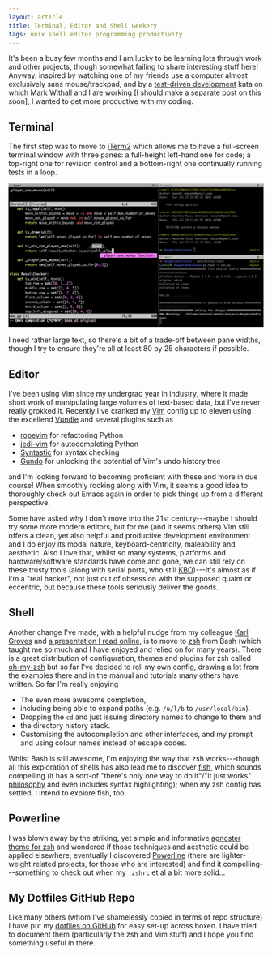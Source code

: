 ```yaml
---
layout: article
title: Terminal, Editor and Shell Geekery
tags: unix shell editor programming productivity
---
```


It's been a busy few months and I am lucky to be learning lots through work and other projects, though somewhat failing to share interesting stuff here! Anyway, inspired by watching one of my friends use a computer almost exclusively sans mouse/trackpad, and by a [test-driven development](http://en.wikipedia.org/wiki/Test-driven_development) kata on which [Mark Withall](http://markwithall.com/) and I are working [I should make a separate post on this soon], I wanted to get more productive with my coding.

## Terminal

The first step was to move to [iTerm2](http://iterm2.com) which allows me to have a full-screen terminal window with three panes: a full-height left-hand one for code; a top-right one for revision control and a bottom-right one continually running tests in a loop.

![Coding kata screenshot with some omni completion occuring](/images/posts/2014-07-27-terminal-editor-and-shell-geekery/coding-kata-session.png)

I need rather large text, so there's a bit of a trade-off between pane widths, though I try to ensure they're all at least 80 by 25 characters if possible.

## Editor

I've been using Vim since my undergrad year in industry, where it made short work of manipulating large volumes of text-based data, but I've never really grokked it.  Recently I've cranked my [Vim](http://www.vim.org) config up to eleven using the excellend [Vundle](https://github.com/gmarik/Vundle.vim) and several plugins such as

 * [ropevim](https://github.com/python-rope/ropevim) for refactoring Python
 * [jedi-vim](https://github.com/davidhalter/jedi-vim) for autocompleting Python
 * [Syntastic](https://github.com/scrooloose/syntastic) for syntax checking
 * [Gundo](http://sjl.bitbucket.org/gundo.vim/) for unlocking the potential of Vim's undo history tree

and I'm looking forward to becoming proficient with these and more in due course!  When smoothly rocking along with Vim, it seems a good idea to thoroughly check out Emacs again in order to pick things up from a different perspective.

Some have asked why I don't move into the 21st century---maybe I should try some more modern editors, but for me (and it seems others) Vim still offers a clean, yet also helpful and productive development environment and I do enjoy its modal nature, keyboard-centricity, maleability and aesthetic.  Also I love that, whilst so many systems, platforms and hardware/software standards have come and gone, we can still rely on these trusty tools (along with serial ports, who still [KBO](http://www.urbandictionary.com/define.php?term=kbo&defid=2137593))---it's almost as if I'm a "real hacker", not just out of obsession with the supposed quaint or eccentric, but because these tools seriously deliver the goods.

## Shell

Another change I've made, with a helpful nudge from my colleague [Karl Groves](http://www.karlgroves.com) and [a presentation I read online](http://www.slideshare.net/jaguardesignstudio/why-zsh-is-cooler-than-your-shell-16194692), is to move to [zsh](http://www.zsh.org) from Bash (which taught me so much and I have enjoyed and relied on for many years).  There is a great distribution of configuration, themes and plugins for zsh called [oh-my-zsh](http://ohmyz.sh) but so far I've decided to roll my own config, drawing a lot from the examples there and in the manual and tutorials many others have written.  So far I'm really enjoying

 * The even more awesome completion,
 * including being able to expand paths (e.g. `/u/l/b` to `/usr/local/bin`).
 * Dropping the `cd` and just issuing directory names to change to them and
 * the directory history stack.
 * Customising the autocompletion and other interfaces, and my prompt and using colour names instead of escape codes.

Whilst Bash is still awesome, I'm enjoying the way that zsh works---though all this exploration of shells has also lead me to discover [fish](http://fishshell.com), which sounds compelling (it has a sort-of "there's only one way to do it"/"it just works" [philosophy](http://fishshell.com/docs/current/design.html) and even includes syntax highlighting); when my zsh config has settled, I intend to explore fish, too.

## Powerline

I was blown away by the striking, yet simple and informative [agnoster theme for zsh](https://gist.github.com/agnoster/3712874) and wondered if those techniques and aesthetic could be applied elsewhere; eventually I discovered [Powerline](https://github.com/Lokaltog/powerline) (there are lighter-weight related projects, for those who are interested) and find it compelling---something to check out when my `.zshrc` et al a bit more solid...

## My Dotfiles GitHub Repo

Like many others (whom I've shamelessly copied in terms of repo structure) I have put my [dotfiles on GitHub](https://github.com/matatk/dotfiles) for easy set-up across boxen.  I have tried to document them (particularly the zsh and Vim stuff) and I hope you find something useful in there.

